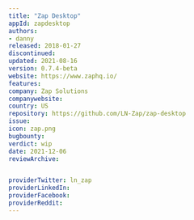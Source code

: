 ```yaml
---
title: "Zap Desktop"  
appId: zapdesktop
authors:
- danny
released: 2018-01-27
discontinued: 
updated: 2021-08-16
version: 0.7.4-beta
website: https://www.zaphq.io/
features:
company: Zap Solutions
companywebsite: 
country: US
repository: https://github.com/LN-Zap/zap-desktop
issue: 
icon: zap.png
bugbounty: 
verdict: wip
date: 2021-12-06
reviewArchive:


providerTwitter: ln_zap
providerLinkedIn: 
providerFacebook: 
providerReddit: 
---
```








